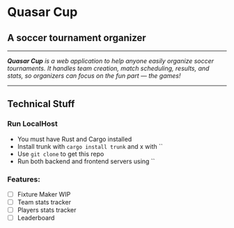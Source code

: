 # Quasar Cup
## A soccer tournament organizer

---

_**Quasar Cup** is a web application to help anyone easily organize soccer tournaments. It handles team creation, match scheduling, results, and stats, so organizers can focus on the fun part — the games!_

---


## Technical Stuff

### Run LocalHost
* You must have Rust and Cargo installed
* Install trunk with `cargo install trunk` and x with ``
* Use `git clone` to get this repo
* Run both backend and frontend servers using ``


### Features:
- [ ] Fixture Maker WIP
- [ ] Team stats tracker
- [ ] Players stats tracker
- [ ] Leaderboard